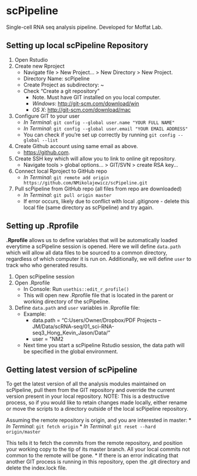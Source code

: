 # scPipeline
Single-cell RNA seq analysis pipeline. Developed for Moffat Lab. 

## Setting up local scPipeline Repository
1.	Open Rstudio
2.	Create new Rproject 
    * Navigate file > New Project… > New Directory > New Project. 
    *	Directory Name: scPipeline
    *	Create Project as subdirectory: ~
    *	Check “Create a git repository”
        +	Note. Must have GIT installed on you local computer. 
        +	*Windows*: http://git-scm.com/download/win
        +	*OS X*: http://git-scm.com/download/mac
3.	Configure GIT to your user
    *	*In Terminal*: `git config --global user.name "YOUR FULL NAME"`
    *	*In Terminal*: `git config --global user.email "YOUR EMAIL ADDRESS"`
    *	You can check if you’re set up correctly by running `git config --global --list`
4.	Create Github account using same email as above.
    * https://github.com. 
6.	Create SSH key which will allow you to link to online git repository. 
    * Navigate tools > global options… > GIT/SVN > create RSA key...
7.	Connect local Rproject to GitHub repo
    * *In Terminal*: `git remote add origin https://github.com/NMikolajewicz/scPipeline.git`
8.	Pull scPipeline from GitHub repo (all files from repo are downloaded)
    * *In Terminal*: `git pull origin master`
    * If error occurs, likely due to conflict with local .gitignore - delete this local file (same directory as scPipeline) and try again. 

## Setting up .Rprofile
**.Rprofile** allows us to define variables that will be automatically loaded everytime a scPipeline session is opened. Here we will define `data.path` which will allow all data files to be sourced to a common directory, regardless of which computer it is run on. Additionally, we will define `user` to track who who generated results.   

1. Open scPipeline session 
2. Open .Rprofile 
    * In Console: Run `usethis::edit_r_profile()`
    * This will open new .Rprofile file that is located in the parent or working directory of the scPipeline. 
2. Define `data.path` and `user` variables in .Rprofile file:
    * Example: 
         + data.path = “C:Users/Owner/Dropbox/PDF Projects – JM/Data/scRNA-seq/01_sci-RNA-seq3_Hong_Kevin_Jason/Data/”
         + user = "NM2
    * Next time you start a scPipeline Rstudio session, the data path will be specified in the global environment. 

## Getting latest version of scPipeline 
To get the latest version of all the analysis modules maintained on scPipeline, pull them from the GIT repository and override the current version present in your local repository. NOTE: This is a destructive process, so if you would like to retain changes made locally, either rename or move the scripts to a directory outside of the local scPipeline repository. 

Assuming the remote repository is origin, and you are interested in master:
    * *In Terminal*: `git fetch origin`
    * *In Terminal*: `git reset --hard origin/master`

This tells it to fetch the commits from the remote repository, and position your working copy to the tip of its master branch.
All your local commits not common to the remote will be gone.
    * If there is an error indicating that another GIT process is running in this repository, open the .git directory and delete the index.lock file.

